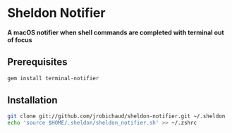 # Sheldon Notifier

**A macOS notifier when shell commands are completed with terminal out of focus**

## Prerequisites

```bash
gem install terminal-notifier
```

## Installation

```bash
git clone git://github.com/jrobichaud/sheldon-notifier.git ~/.sheldon
echo 'source $HOME/.sheldon/sheldon_notifier.sh' >> ~/.zshrc
```
